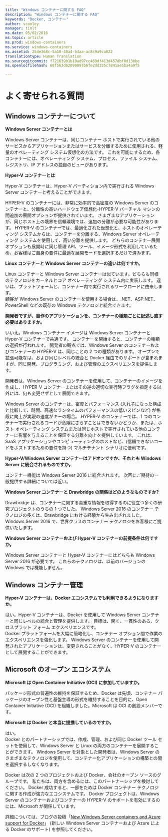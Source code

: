 ```yaml
---
title: "Windows コンテナーに関する FAQ"
description: "Windows コンテナーに関する FAQ"
keywords: "Docker, コンテナー"
author: scooley
manager: timlt
ms.date: 05/02/2016
ms.topic: article
ms.prod: windows-containers
ms.service: windows-containers
ms.assetid: 25de368c-5a10-40a4-b4aa-ac8c9a9ca022
translationtype: Human Translation
ms.sourcegitcommit: f721639b1b10ad97cc469df413d457dbf8d13bbe
ms.openlocfilehash: 68f563d62090097b6fe2dd335c7841ae5ba4a9f5

---
```


# よく寄せられる質問

## Windows コンテナーについて

**Windows Server コンテナーとは**

Windows Server コンテナーは、同じコンテナー ホストで実行されている他のサービスからアプリケーションまたはサービスを分離するために使用される、軽量のオペレーティング システム仮想化の方法です。 これを可能にするため、各コンテナーには、オペレーティング システム、プロセス、ファイル システム、レジストリ、IP アドレスの独自のビューがあります。  

**Hyper-V コンテナーとは**

Hyper-V コンテナーは、Hyper-V パーティション内で実行される Windows Server コンテナーと考えることができます。

HYPER-V のコンテナーには、非常に効率的で高密度の Windows Server のコンテナーと、分離性の高いハードウェア仮想化-HYPER-V バーチャル マシンの間追加の展開オプションが提供されています。 さまざまなアプリケーションが、同じホスト上の境界を信頼環境では、追加の分離が必要な可能性があります。 HYPER-V のコンテナーでは、最適化された仮想化と、ホストのオペレーティング システムからは、コンテナーを分離する、Windows Server オペレーティング システムを使用して、高い分離を提供します。 どちらのコンテナー展開オプションも展開時に同じ管理 API、ツール、イメージ形式を利用しているため、お客様はご自身の要件に最適な展開モードを選択するだけで済みます。

**Linux コンテナーと Windows Server コンテナーの違いは何ですか。**

Linux コンテナーと Windows Server コンテナーは似ています。どちらも同様のテクノロジをカーネルとコア オペレーティング システム内に実装します。 違いは、プラットフォームと、コンテナー内で実行されるワークロードに由来します。  
顧客が Windows Server のコンテナーを使用する場合は、.NET、ASP.NET、PowerShell などの既存の Windows テクノロジと統合できます。

**開発者ですが、自作のアプリケーションを、コンテナーの種類ごとに記述し直す必要はありますか。**

いいえ。Windows コンテナー イメージは Windows Server コンテナーと Hyper-V コンテナーで共通です。 コンテナーを開始すると、コンテナーの種類の選択が行われます。 開発者の観点では、Windows Server のコンテナーおよびコンテナーの HYPER-V は、同じことの 2 つの種類があります。  オープンで拡張可能なは、および同じレベルの統合と Docker 経由でのサポートが含まれますが、同じ開発、プログラミング、および管理のエクスペリエンスを提供します。

開発者は、Windows Server のコンテナーを使用して、コンテナーのイメージを作成し、HYPER-V コンテナーまたはその逆の適切な実行時フラグを指定する以外には、何も変更せずとして展開できます。

Windows Server のコンテナーは、密度とパフォーマンス (入れ子になった構成と比較して、時間、高速なランタイムのパフォーマンスの低いスピンなど) が格段に向上が実現の速度がキーの場合。 HYPER-V のコンテナーでは、1 つのコンテナーで実行されるコードが危険にさらすことはできないかどうか、または、ホスト オペレーティング システムまたは同じホストで実行されている他のコンテナーに影響を与えることを保証する分離を向上を提供しています。 これは、SaaS アプリケーションやコンピューティングのホストなど、(信頼できないコードをホストするための要件を持つ) マルチテナント シナリオに便利です。

**Hyper-V/Windows Server コンテナーはアドオンですか、それとも Windows Server に統合されるものですか。**

コンテナー機能は Windows Server 2016 に統合されます。 次回にご期待の一般提供する詳細については近い。  

**Windows Server コンテナーと Drawbridge の関係はどのようなものですか?**

Drawbridge は、コンテナーに関する貴重な情報を取得するのに役立つ多くの研究プロジェクトのうちの 1 つでした。  Windows Server 2016 のコンテナー テクノロジの多くは、Drawbridge における経験から生み出されました。Windows Server 2016 で、世界クラスのコンテナー テクノロジをお客様にご提供いたします。

**Windows Server コンテナーおよび Hyper-V コンテナーの前提条件は何ですか。**

Windows Server コンテナーと Hyper-V コンテナーにはどちらも Windows Server 2016 が必要です。 これらのテクノロジは、以前のバージョンの Windows では機能しません。


## Windows コンテナー管理

**Hyper-V コンテナーは、Docker エコシステムでも利用できるようになりますか。**

はい。Hyper-V コンテナーは、Docker を使用して Windows Server コンテナーと同じレベルの統合と管理を提供します。  目標は、開く、一貫性のある、クロスプラット フォーム エクスペリエンスです。  
Docker プラットフォームを大幅に簡略化し、コンテナー オプション間で作業のエクスペリエンスを強化します。 Windows Server のコンテナーを使用して開発されたアプリケーションは、変更されることがなく、HYPER-V のコンテナーとして展開することができます。


## Microsoft のオープン エコシステム

**Microsoft は Open Container Initiative (OCI) に参加していますか。**

パッケージ形式の普遍性の維持を保証するため、Docker は先頃、コンテナー パッケージのオープン性と基盤主導の形式を維持することを目的に、Open Container Initiative (OCI) を組織しました。Microsoft は OCI の創設メンバーです。

**Microsoft は Docker と本当に提携しているのですか。**

はい。  
Docker とのパートナーシップでは、作成、管理、および同じ Docker ツール セットを使用して、Windows Server と Linux の両方のコンテナーを展開することができます。 Windows Server を対象とした開発者は、Windows Server のさまざまなテクノロジを使用して、コンテナー化アプリケーションの構築との間を選択するしなくなります。  

Docker は次の 2 つのプロジェクトおよび Docker、会社のオープン ソースのグループです。 私たちは、両方を含めるには、このパートナーシップを検討してください。 Docker 成功すると、一部をためは Docker コンテナー テクノロジに関する作成が強力なエコシステムです。 Docker プロジェクトは、Windows Server のコンテナーおよびコンテナーの HYPER-V のサポートを有効にするのには、Microsoft が関係しています。  

詳細については、ブログの投稿「[New Windows Server containers and Azure support for Docker](http://azure.microsoft.com/blog/2014/10/15/new-windows-server-containers-and-azure-support-for-docker/?WT.mc_id=Blog_ServerCloud_Announce_TTD)」 (新しい Windows Server コンテナーおよび Azure による Docker のサポート) を参照してください。



<!--HONumber=Sep16_HO4-->


